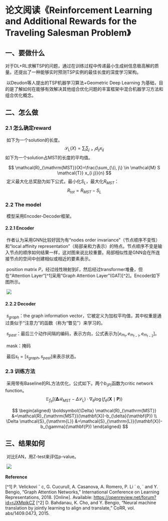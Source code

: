 # 论文阅读《Reinforcement Learning and Additional Rewards for the Traveling Salesman Problem》



## 一、要做什么

​		对于DL+RL求解TSP的问题，通过在训练过程中传递最小生成树信息极高解的质量。还提出了一种能够实时预测TSP实例的最佳长度的深度学习架构。

​		以Deudon等人提出的TSP机器学习算法+Geometric Deep Learning 为基础，目的是了解如何在能够有效解决其他组合优化问题的丰富框架中混合机器学习方法和组合优化概念。



## 二、怎么做

### 2.1 怎么确定reward

​		如下为一个solution的长度。
$$
\mathcal{S}_{\mathrm{L}}(X)=\sum_{i} \sum_{j>i} d_{i j} x_{i j}
$$
​		如下为一个solution占MST的长度的平均值。


$$
\mathcal{R}_{\mathrm{MST}}(X)=\frac{\sum_{\{i, j\} \in \mathcal{M} S \mathcal{T}} x_{i j}}{n}
$$
​		定义最大化总奖励为如下公式，最小化$S_L$，最大化$R_{MST}$：
$$
R_{tot}=R_{MST}-S_L
$$

### 2.2 The model

​		模型采用Encoder-Decoder框架。

#### 2.2.1 Encoder

​		作者认为采用GNN比较好因为有“nodes order invariance”（节点顺序不变性）和“local affinity representation”（局部亲和力表示）的特点。节点顺序不变是输入节点的顺序如何结果一样，这对图来说比较重要。局部相似性是GNN会在所连接节点的空间中创建相似或相近的要素表示。

​		position matrix $P$，经过线性映射到$E$，然后经过transformer堆叠，但在“Attention Layer”[^1]采用“Graph Attention Layer”(GAT)[^2]。Encoder如下图所示。

​		![](https://cdn.mathpix.com/snip/images/QIm3xDH5U1swPt_tsvnYD-q3b1oSGAjkWmOTIIgVTZw.original.fullsize.png)



#### 2.2.2 Decoder

​		$s_{graph}$：the graph information vector，它被定义为加权平均值，其中权重是通过类似于“注意力”的函数（称为“瞥见”）来学习的。

​		$s_{past}$：最后三个动作间隔的编码，表示方向，公式表示为$[e_{m_t},e_{m_{t-1}},e_{m_{t-2}}]$。

​		mask：掩码

​		最后$s_t=[s_{graph},s_{past}]$来表示状态。



### 2.3 训练方法

​		采用带有Baseline的RL方法优化，公式如下。两个$b_{(P)}$函数为critic network function。
$$
\mathbb{E}_{f_{\theta}}\left[\left(\boldsymbol{\Delta} \mathcal{R}_{\mathrm{MST}}-\Delta \mathcal{S}_{\mathrm{L}}\right) \cdot \nabla_{\theta} \log \left(f_{\theta}(\mathbf{X} \mid \mathbf{P})\right)\right.
$$

$$
\begin{aligned}
\boldsymbol{\Delta} \mathcal{R}_{\mathrm{MST}} &=\mathcal{R}_{\mathrm{MST}}(\mathbf{X})-b_{\delta}(\mathbf{P}) \\
\Delta \mathcal{S}_{\mathrm{L}} &=\mathcal{S}_{\mathrm{L}}(\mathbf{X})-b_{\gamma}(\mathbf{P})
\end{aligned}
$$



## 三、结果如何

​		对比EAN，用Z-test来评估p-value。

​		![](https://cdn.mathpix.com/snip/images/BV1ZrT4KZ_Ts9Ee2qU7ChrevxVKOfdWUuLrKlHcJDoQ.original.fullsize.png)





**Reference**

 [^1] P. Velickovi ˇ c, G. Cucurull, A. Casanova, A. Romero, P. Li ´ o, ` and Y. Bengio, “Graph Attention Networks,” International Conference on Learning Representations, 2018. [Online]. Available: https://openreview.net/forum?id=rJXMpikCZ
 [^2] D. Bahdanau, K. Cho, and Y. Bengio, “Neural machine translation by jointly learning to align and translate,” CoRR, vol. abs/1409.0473, 2015.  